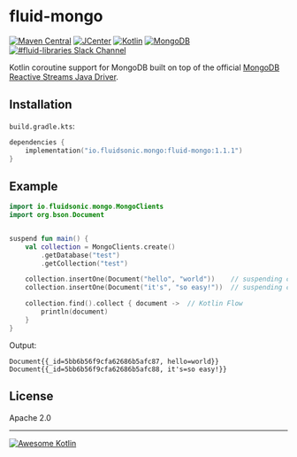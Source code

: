 fluid-mongo
===========

[![Maven Central](https://img.shields.io/maven-central/v/io.fluidsonic.mongo/fluid-mongo?label=Maven%20Central)](https://search.maven.org/artifact/io.fluidsonic.mongo/fluid-mongo)
[![JCenter](https://img.shields.io/bintray/v/fluidsonic/kotlin/mongo?label=JCenter)](https://bintray.com/fluidsonic/kotlin/mongo)
[![Kotlin](https://img.shields.io/badge/Kotlin-1.4.0--rc-blue.svg)](https://github.com/JetBrains/kotlin/releases/v1.4.0)
[![MongoDB](https://img.shields.io/badge/MongoDB-Reactive%20Streams%204.0.5-blue.svg)](https://github.com/mongodb/mongo-java-driver/releases/tag/r4.0.5)
[![#fluid-libraries Slack Channel](https://img.shields.io/badge/slack-%23fluid--libraries-543951.svg?label=Slack)](https://kotlinlang.slack.com/messages/C7UDFSVT2/)

Kotlin coroutine support for MongoDB built on top of the official [MongoDB Reactive Streams Java Driver](https://mongodb.github.io/mongo-java-driver/4.0/driver-reactive/).



Installation
------------

`build.gradle.kts`:
```kotlin
dependencies {
    implementation("io.fluidsonic.mongo:fluid-mongo:1.1.1")
}
```


Example
-------

```kotlin
import io.fluidsonic.mongo.MongoClients
import org.bson.Document


suspend fun main() {
    val collection = MongoClients.create()
        .getDatabase("test")
        .getCollection("test")

    collection.insertOne(Document("hello", "world"))    // suspending call
    collection.insertOne(Document("it's", "so easy!"))  // suspending call

    collection.find().collect { document ->  // Kotlin Flow
        println(document)
    }
}
```

Output:

```
Document{{_id=5bb6b56f9cfa62686b5afc87, hello=world}}
Document{{_id=5bb6b56f9cfa62686b5afc88, it's=so easy!}}
```


License
-------

Apache 2.0


--------------------------

[![Awesome Kotlin](https://kotlin.link/awesome-kotlin.svg)](https://github.com/KotlinBy/awesome-kotlin)
